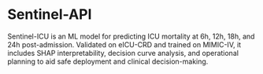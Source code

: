 # Sentinel-API
Sentinel-ICU is an ML model for predicting ICU mortality at 6h, 12h, 18h, and 24h post-admission. Validated on eICU-CRD and trained on MIMIC-IV, it includes SHAP interpretability, decision curve analysis, and operational planning to aid safe deployment and clinical decision-making.
